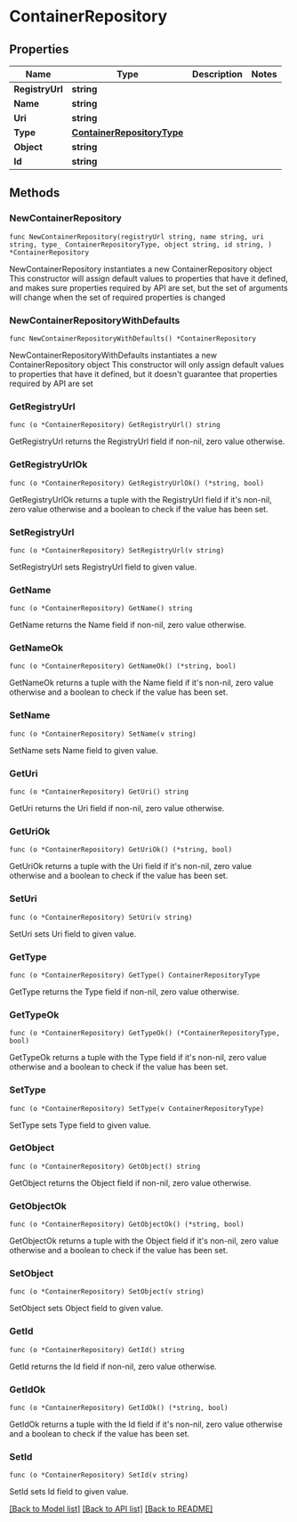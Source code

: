 # ContainerRepository

## Properties

Name | Type | Description | Notes
------------ | ------------- | ------------- | -------------
**RegistryUrl** | **string** |  | 
**Name** | **string** |  | 
**Uri** | **string** |  | 
**Type** | [**ContainerRepositoryType**](ContainerRepositoryType.md) |  | 
**Object** | **string** |  | 
**Id** | **string** |  | 

## Methods

### NewContainerRepository

`func NewContainerRepository(registryUrl string, name string, uri string, type_ ContainerRepositoryType, object string, id string, ) *ContainerRepository`

NewContainerRepository instantiates a new ContainerRepository object
This constructor will assign default values to properties that have it defined,
and makes sure properties required by API are set, but the set of arguments
will change when the set of required properties is changed

### NewContainerRepositoryWithDefaults

`func NewContainerRepositoryWithDefaults() *ContainerRepository`

NewContainerRepositoryWithDefaults instantiates a new ContainerRepository object
This constructor will only assign default values to properties that have it defined,
but it doesn't guarantee that properties required by API are set

### GetRegistryUrl

`func (o *ContainerRepository) GetRegistryUrl() string`

GetRegistryUrl returns the RegistryUrl field if non-nil, zero value otherwise.

### GetRegistryUrlOk

`func (o *ContainerRepository) GetRegistryUrlOk() (*string, bool)`

GetRegistryUrlOk returns a tuple with the RegistryUrl field if it's non-nil, zero value otherwise
and a boolean to check if the value has been set.

### SetRegistryUrl

`func (o *ContainerRepository) SetRegistryUrl(v string)`

SetRegistryUrl sets RegistryUrl field to given value.


### GetName

`func (o *ContainerRepository) GetName() string`

GetName returns the Name field if non-nil, zero value otherwise.

### GetNameOk

`func (o *ContainerRepository) GetNameOk() (*string, bool)`

GetNameOk returns a tuple with the Name field if it's non-nil, zero value otherwise
and a boolean to check if the value has been set.

### SetName

`func (o *ContainerRepository) SetName(v string)`

SetName sets Name field to given value.


### GetUri

`func (o *ContainerRepository) GetUri() string`

GetUri returns the Uri field if non-nil, zero value otherwise.

### GetUriOk

`func (o *ContainerRepository) GetUriOk() (*string, bool)`

GetUriOk returns a tuple with the Uri field if it's non-nil, zero value otherwise
and a boolean to check if the value has been set.

### SetUri

`func (o *ContainerRepository) SetUri(v string)`

SetUri sets Uri field to given value.


### GetType

`func (o *ContainerRepository) GetType() ContainerRepositoryType`

GetType returns the Type field if non-nil, zero value otherwise.

### GetTypeOk

`func (o *ContainerRepository) GetTypeOk() (*ContainerRepositoryType, bool)`

GetTypeOk returns a tuple with the Type field if it's non-nil, zero value otherwise
and a boolean to check if the value has been set.

### SetType

`func (o *ContainerRepository) SetType(v ContainerRepositoryType)`

SetType sets Type field to given value.


### GetObject

`func (o *ContainerRepository) GetObject() string`

GetObject returns the Object field if non-nil, zero value otherwise.

### GetObjectOk

`func (o *ContainerRepository) GetObjectOk() (*string, bool)`

GetObjectOk returns a tuple with the Object field if it's non-nil, zero value otherwise
and a boolean to check if the value has been set.

### SetObject

`func (o *ContainerRepository) SetObject(v string)`

SetObject sets Object field to given value.


### GetId

`func (o *ContainerRepository) GetId() string`

GetId returns the Id field if non-nil, zero value otherwise.

### GetIdOk

`func (o *ContainerRepository) GetIdOk() (*string, bool)`

GetIdOk returns a tuple with the Id field if it's non-nil, zero value otherwise
and a boolean to check if the value has been set.

### SetId

`func (o *ContainerRepository) SetId(v string)`

SetId sets Id field to given value.



[[Back to Model list]](../README.md#documentation-for-models) [[Back to API list]](../README.md#documentation-for-api-endpoints) [[Back to README]](../README.md)


